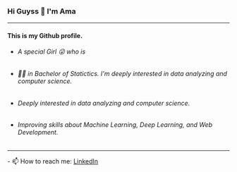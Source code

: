 ### Hi Guyss 👋 I'm Ama

<hr />
<h4> This is my Github profile. </h4>
<ul>
  <li><h6> A special Girl 😜 who is </h6> </li>
  <li><h6> 👨‍🎓 in Bachelor of Statictics. I'm deeply interested in data analyzing and computer science. <h6> </li>
  <li><h6> Deeply interested in data analyzing and computer science. <h6> </li>
  <li><h6> Improving skills about Machine Learning, Deep Learning, and Web Development. <h6> </li>
 </ul>
<hr />
- 📫 How to reach me: <a href="https://linkedin.com/in/rahmalia-safitri-0b11441a4">LinkedIn</a>
<!--
**RahmaliaSafitri/RahmaliaSafitri** is a ✨ _special_ ✨ repository because its `README.md` (this file) appears on your GitHub profile.

Here are some ideas to get you started:

- 🔭 I’m currently working on ...
- 🌱 I’m currently learning ...
- 👯 I’m looking to collaborate on ...
- 🤔 I’m looking for help with ...
- 💬 Ask me about ...
- 📫 How to reach me: ...
- 😄 Pronouns: ...
- ⚡ Fun fact: ...
-->
